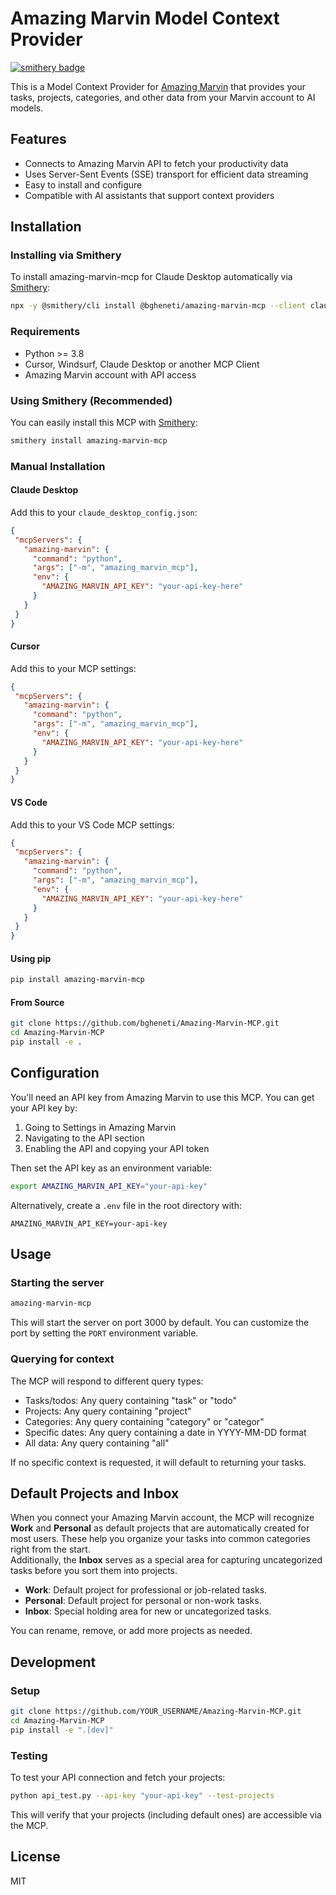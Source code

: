 # Amazing Marvin Model Context Provider

[![smithery badge](https://smithery.ai/badge/@bgheneti/amazing-marvin-mcp)](https://smithery.ai/server/@bgheneti/amazing-marvin-mcp)

This is a Model Context Provider for [Amazing Marvin](https://amazingmarvin.com/) that provides your tasks, projects, categories, and other data from your Marvin account to AI models.

## Features

- Connects to Amazing Marvin API to fetch your productivity data
- Uses Server-Sent Events (SSE) transport for efficient data streaming
- Easy to install and configure
- Compatible with AI assistants that support context providers

## Installation

### Installing via Smithery

To install amazing-marvin-mcp for Claude Desktop automatically via [Smithery](https://smithery.ai/server/@bgheneti/amazing-marvin-mcp):

```bash
npx -y @smithery/cli install @bgheneti/amazing-marvin-mcp --client claude
```

### Requirements
- Python >= 3.8
- Cursor, Windsurf, Claude Desktop or another MCP Client
- Amazing Marvin account with API access

### Using Smithery (Recommended)

You can easily install this MCP with [Smithery](https://github.com/ai-smith/smithery):

```bash
smithery install amazing-marvin-mcp
```

### Manual Installation

#### Claude Desktop

Add this to your `claude_desktop_config.json`:

```json
{
 "mcpServers": {
   "amazing-marvin": {
     "command": "python",
     "args": ["-m", "amazing_marvin_mcp"],
     "env": {
       "AMAZING_MARVIN_API_KEY": "your-api-key-here"
     }
   }
 }
}
```

#### Cursor

Add this to your MCP settings:

```json
{
 "mcpServers": {
   "amazing-marvin": {
     "command": "python",
     "args": ["-m", "amazing_marvin_mcp"],
     "env": {
       "AMAZING_MARVIN_API_KEY": "your-api-key-here"
     }
   }
 }
}
```

#### VS Code

Add this to your VS Code MCP settings:

```json
{
 "mcpServers": {
   "amazing-marvin": {
     "command": "python",
     "args": ["-m", "amazing_marvin_mcp"],
     "env": {
       "AMAZING_MARVIN_API_KEY": "your-api-key-here"
     }
   }
 }
}
```

#### Using pip

```bash
pip install amazing-marvin-mcp
```

#### From Source

```bash
git clone https://github.com/bgheneti/Amazing-Marvin-MCP.git
cd Amazing-Marvin-MCP
pip install -e .
```

## Configuration

You'll need an API key from Amazing Marvin to use this MCP. You can get your API key by:

1. Going to Settings in Amazing Marvin
2. Navigating to the API section
3. Enabling the API and copying your API token

Then set the API key as an environment variable:

```bash
export AMAZING_MARVIN_API_KEY="your-api-key"
```

Alternatively, create a `.env` file in the root directory with:

```
AMAZING_MARVIN_API_KEY=your-api-key
```

## Usage

### Starting the server

```bash
amazing-marvin-mcp
```

This will start the server on port 3000 by default. You can customize the port by setting the `PORT` environment variable.

### Querying for context

The MCP will respond to different query types:
- Tasks/todos: Any query containing "task" or "todo"  
- Projects: Any query containing "project"
- Categories: Any query containing "category" or "categor"
- Specific dates: Any query containing a date in YYYY-MM-DD format
- All data: Any query containing "all"

If no specific context is requested, it will default to returning your tasks.

## Default Projects and Inbox

When you connect your Amazing Marvin account, the MCP will recognize **Work** and **Personal** as default projects that are automatically created for most users. These help you organize your tasks into common categories right from the start.  
Additionally, the **Inbox** serves as a special area for capturing uncategorized tasks before you sort them into projects.

- **Work**: Default project for professional or job-related tasks.
- **Personal**: Default project for personal or non-work tasks.
- **Inbox**: Special holding area for new or uncategorized tasks.

You can rename, remove, or add more projects as needed.

## Development

### Setup

```bash
git clone https://github.com/YOUR_USERNAME/Amazing-Marvin-MCP.git
cd Amazing-Marvin-MCP
pip install -e ".[dev]"
```

### Testing

To test your API connection and fetch your projects:

```bash
python api_test.py --api-key "your-api-key" --test-projects
```

This will verify that your projects (including default ones) are accessible via the MCP.

## License

MIT
